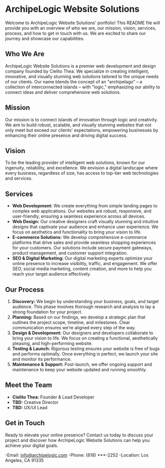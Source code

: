 # ArchipeLogic Website Solutions
Welcome to ArchipeLogic Website Solutions' portfolio! This README file will provide you with an overview of who we are, our mission, vision, services, process, and how to get in touch with us. We are excited to share our journey and showcase our capabilities.

## Who We Are
ArchipeLogic Website Solutions is a premier web development and design company founded by Cielito Thea. We specialize in creating intelligent, innovative, and visually stunning web solutions tailored to the unique needs of our clients. Our name blends the concept of an "archipelago" – a collection of interconnected islands – with "logic," emphasizing our ability to connect ideas and deliver comprehensive web solutions.

## Mission
Our mission is to connect islands of innovation through logic and creativity. We aim to build robust, scalable, and visually stunning websites that not only meet but exceed our clients' expectations, empowering businesses by enhancing their online presence and driving digital success.

## Vision
To be the leading provider of intelligent web solutions, known for our ingenuity, reliability, and excellence. We envision a digital landscape where every business, regardless of size, has access to top-tier web technologies and services.

## Services
- **Web Development:** We create everything from simple landing pages to complex web applications. Our websites are robust, responsive, and user-friendly, ensuring a seamless experience across all devices.
- **Web Design:** Our creative designers craft visually stunning and intuitive designs that captivate your audience and enhance user experience. We focus on aesthetics and functionality to bring your vision to life.
- **E-commerce Solutions:** We develop comprehensive e-commerce platforms that drive sales and provide seamless shopping experiences for your customers. Our solutions include secure payment gateways, product management, and customer support integration.
- **SEO & Digital Marketing:** Our digital marketing experts optimize your online presence to increase visibility, traffic, and engagement. We offer SEO, social media marketing, content creation, and more to help you reach your target audience effectively.

## Our Process
1. **Discovery:** We begin by understanding your business, goals, and target audience. This phase involves thorough research and analysis to lay a strong foundation for your project.
2. **Planning:** Based on our findings, we develop a strategic plan that outlines the project scope, timeline, and milestones. Clear communication ensures we’re aligned every step of the way.
3. **Design & Development:** Our designers and developers collaborate to bring your vision to life. We focus on creating a functional, aesthetically pleasing, and high-performing website.
4. **Testing & Launch:** Rigorous testing ensures your website is free of bugs and performs optimally. Once everything is perfect, we launch your site and monitor its performance.
5. **Maintenance & Support:** Post-launch, we offer ongoing support and maintenance to keep your website updated and running smoothly.

## Meet the Team
- **Cielito Thea:** Founder & Lead Developer
- **TBD:** Creative Director
- **TBD:** UX/UI Lead

## Get in Touch
Ready to elevate your online presence? Contact us today to discuss your project and discover how ArchipeLogic Website Solutions can help you achieve your digital goals.

-Email: info@archipelogic.com
-Phone: (818) ***-2252
-Location: Los Angeles, CA 91335
    
